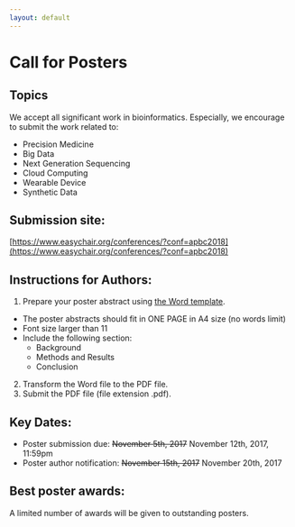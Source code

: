 ```yaml
---
layout: default
---
```

# Call for Posters

## Topics

We accept all significant work in bioinformatics. Especially, we encourage to submit the work related to:

* Precision Medicine
* Big Data
* Next Generation Sequencing
* Cloud Computing
* Wearable Device
* Synthetic Data

## Submission site:

[https://www.easychair.org/conferences/?conf=apbc2018](https://www.easychair.org/conferences/?conf=apbc2018)

## Instructions for Authors:

1. Prepare your poster abstract using [the Word template](/Poster_Abstract_Template.doc).
* The poster abstracts should fit in ONE PAGE in A4 size (no words limit)
* Font size larger than 11
* Include the following section:
  - Background
  - Methods and Results
  - Conclusion
2. Transform the Word file to the PDF file.
3. Submit the PDF file (file extension .pdf).


## Key Dates:

* Poster submission due: ~~November 5th, 2017~~ November 12th, 2017, 11:59pm
* Poster author notification: ~~November 15th, 2017~~ November 20th, 2017

## Best poster awards:

A limited number of awards will be given to outstanding posters.
